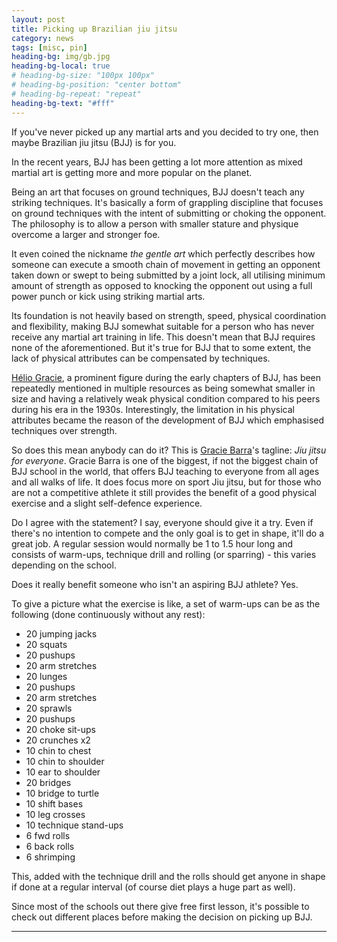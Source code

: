 ```yaml
---
layout: post
title: Picking up Brazilian jiu jitsu
category: news
tags: [misc, pin]
heading-bg: img/gb.jpg
heading-bg-local: true
# heading-bg-size: "100px 100px"
# heading-bg-position: "center bottom"
# heading-bg-repeat: "repeat"
heading-bg-text: "#fff"
---
```


If you've never picked up any martial arts and you decided to try one, then maybe Brazilian jiu jitsu (BJJ) is for you.

In the recent years, BJJ has been getting a lot more attention as mixed martial art is getting more and more popular on the planet.

Being an art that focuses on ground techniques, BJJ doesn't teach any striking techniques. It's basically a form of grappling discipline that focuses on ground techniques with the intent of submitting or choking the opponent. The philosophy is to allow a person with smaller stature and physique overcome a larger and stronger foe.

It even coined the nickname _the gentle art_ which perfectly describes how someone can execute a smooth chain of movement in getting an opponent taken down or swept to being submitted by a joint lock, all utilising minimum amount of strength as opposed to knocking the opponent out using a full power punch or kick using striking martial arts.

Its foundation is not heavily based on strength, speed, physical coordination and flexibility, making BJJ somewhat suitable for a person who has never receive any martial art training in life. This doesn't mean that BJJ requires none of the aforementioned. But it's true for BJJ that to some extent, the lack of physical attributes can be compensated by techniques.

[Hélio Gracie](https://en.wikipedia.org/wiki/H%C3%A9lio_Gracie), a prominent figure during the early chapters of BJJ, has been repeatedly mentioned in multiple resources as being somewhat smaller in size and having a relatively weak physical condition compared to his peers during his era in the 1930s. Interestingly, the limitation in his physical attributes became the reason of the development of BJJ which emphasised techniques over strength.

So does this mean anybody can do it? This is [Gracie Barra](https://graciebarra.com/)'s tagline: _Jiu jitsu for everyone_. Gracie Barra is one of the biggest, if not the biggest chain of BJJ school in the world, that offers BJJ teaching to everyone from all ages and all walks of life. It does focus more on sport Jiu jitsu, but for those who are not a competitive athlete it still provides the benefit of a good physical exercise and a slight self-defence experience.

Do I agree with the statement?  I say, everyone should give it a try. Even if there's no intention to compete and the only goal is to get in shape, it'll do a great job. A regular session would normally be 1 to 1.5 hour long and consists of warm-ups, technique drill and rolling (or sparring) - this varies depending on the school.

Does it really benefit someone who isn't an aspiring BJJ athlete? Yes.

To give a picture what the exercise is like, a set of warm-ups can be as the following (done continuously without any rest):
- 20 jumping jacks
- 20 squats
- 20 pushups
- 20 arm stretches
- 20 lunges
- 20 pushups
- 20 arm stretches
- 20 sprawls
- 20 pushups
- 20 choke sit-ups
- 20 crunches x2
- 10 chin to chest
- 10 chin to shoulder
- 10 ear to shoulder
- 20 bridges
- 10 bridge to turtle
- 10 shift bases
- 10 leg crosses
- 10 technique stand-ups
- 6 fwd rolls
- 6 back rolls
- 6 shrimping

This, added with the technique drill and the rolls should get anyone in shape if done at a regular interval (of course diet plays a huge part as well).

Since most of the schools out there give free first lesson, it's possible to check out different places before making the decision on picking up BJJ.

---
